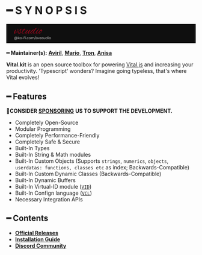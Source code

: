 # ━ S Y N O P S I S

![](https://raw.githubusercontent.com/ov-studio/.github/main/profile/banner.png)

**━ Maintainer(s):** [**Aviril**](https://github.com/Aviril), [**Mario**](https://github.com/OvileAmriam), [**Tron**](https://github.com/OvileAmriam), [**Anisa**](https://github.com/Anisa-Nur)

**Vital.kit** is an open source toolbox for powering [Vital.js](https://github.com/ov-studio/Vital.js) and increasing your productivity. 'Typescript' wonders? Imagine going typeless, that's where Vital evolves!

## ━ Features

💎**CONSIDER** [**SPONSORING**](https://ko-fi.com/ovStudio) **US TO SUPPORT THE DEVELOPMENT.**

* Completely Open-Source
* Modular Programming
* Completely Performance-Friendly
* Completely Safe & Secure
* Built-In Types
* Built-In String & Math modules
* Built-In Custom Objects (Supports `strings`, `numerics`, `objects`, `userdatas: functions, classes etc` as index; Backwards-Compatible)
* Built-In Custom Dynamic Classes (Backwards-Compatible)
* Built-In Dynamic Buffers
* Built-In Virtual-ID module ([`VID`](https://github.com/ov-studio/Vital.kit/wiki/Feature:-VID))
* Built-In Confign language ([`VCL`](https://github.com/ov-studio/Vital.kit/wiki/Feature:-VCL))
* Necessary Integration APIs

## ━ Contents

* [**Official Releases**](https://github.com/ov-studio/Vital.kit/releases)
* [**Installation Guide**](https://github.com/ov-studio/Vital.kit/wiki)
* [**Discord Community**](http://discord.gg/sVCnxPW)
